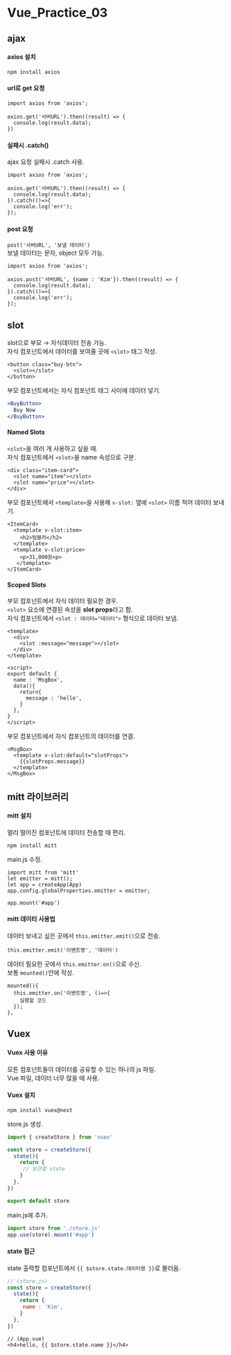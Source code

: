 # Vue_Practice_03
## ajax
#### axios 설치

```
npm install axios
```

#### url로 get 요청
```tsx
import axios from 'axios';

axios.get('서버URL').then((result) => {
  console.log(result.data);
})
```

#### 실패시 .catch()
ajax 요청 실패시 .catch 사용. <br>

```tsx
import axios from 'axios';

axios.get('서버URL').then((result) => {
  console.log(result.data);
}).catch(()=>{
  console.log('err');
});
```

#### post 요청
`post('서버URL', '보낼 데이터')` <br>
보낼 데이터는 문자, object 모두 가능. <br>

```tsx
import axios from 'axios';

axios.post('서버URL', {name : 'Kim'}).then((result) => {
  console.log(result.data);
}).catch(()=>{
  console.log('err');
});
```

## slot
slot으로 부모 → 자식데이터 전송 가능. <br>
자식 컴포넌트에서 데이터를 보여줄 곳에 `<slot>` 태그 작성. <br>

```tsx
<button class="buy-btn">
  <slot></slot>
</button>
```

부모 컴포넌트에서는 자식 컴포넌트 태그 사이에 데이터 넣기. <br>
```jsx
<BuyButton>
  Buy Now
</BuyButton>
```

#### Named Slots
`<slot>`을 여러 개 사용하고 싶을 때. <br>
자식 컴포넌트에서 `<slot>`을 name 속성으로 구분. <br> 

```tsx
<div class="item-card">
  <slot name="item"></slot>
  <slot name="price"></slot>
</div>
```

부모 컴포넌트에서 `<template>`을 사용해 `v-slot:` 옆에 `<slot>` 이름 적어 데이터 보내기. <br>

```tsx
<ItemCard>
  <template v-slot:item>
    <h2>텀블러</h2>
  </template>
  <template v-slot:price>
    <p>31,000원<p>
   </template>
</ItemCard>
```

#### Scoped Slots
부모 컴포넌트에서 자식 데이터 필요한 경우. <br>
`<slot>` 요소에 연결된 속성을 <b>slot props</b>라고 함. <br> 
자식 컴포넌트에서 `<slot : 데이터="데이터">` 형식으로 데이터 보냄. <br>

```tsx
<template>
  <div>
    <slot :message="message"></slot>
  </div>
</template>

<script>
export default {
  name : 'MsgBox',
  data(){
    return{
      message : 'hello',
    }
  },
}
</script>
```

부모 컴포넌트에서 자식 컴포넌트의 데이터를 연결. <br>

```tsx
<MsgBox>
  <template v-slot:default="slotProps">
    {{slotProps.message}}
  </template>
</MsgBox>
```

## mitt 라이브러리
#### mitt 설치
멀리 떨어진 컴포넌트에 데이터 전송할 때 편리. <bt>

```
npm install mitt
```
main.js 수정. <br>

```tsx
import mitt from 'mitt'
let emitter = mitt();
let app = createApp(App)
app.config.globalProperties.emitter = emitter;

app.mount('#app')
```

#### mitt 데이터 사용법
데이터 보내고 싶은 곳에서 `this.emitter.emit()`으로 전송. <br>

```tsx
this.emitter.emit('이벤트명', '데이터')
```

데이터 필요한 곳에서 `this.emitter.on()`으로 수신. <br>
보통 `mounted()`안에 작성. <br>

```tsx
mounted(){
  this.emitter.on('이벤트명', ()=>{
    실행할 코드
  });
},
```

## Vuex
#### Vuex 사용 이유
모튼 컴포넌트들이 데이터를 공유할 수 있는 하나의 js 파일. <br>
Vue 파일, 데이터 너무 많을 때 사용. <br>

#### Vuex 설치
```
npm install vuex@next
```

store.js 생성. <br>
```jsx
import { createStore } from 'vuex'

const store = createStore({
  state(){
    return {
     // 보관할 state 
    }
  },
})

export default store
```

main.js에 추가. <br>
```jsx
import store from './store.js'
app.use(store).mount('#app')
```

#### state 접근
state 출력할 컴포넌트에서 `{{ $store.state.데이터명 }}`로 불러옴. <br>

```jsx
// (store.js)
const store = createStore({
  state(){
    return {
     name : 'Kim',
    }
  },
})
```

```tsx
// (App.vue)
<h4>hello, {{ $store.state.name }}</h4>
```
